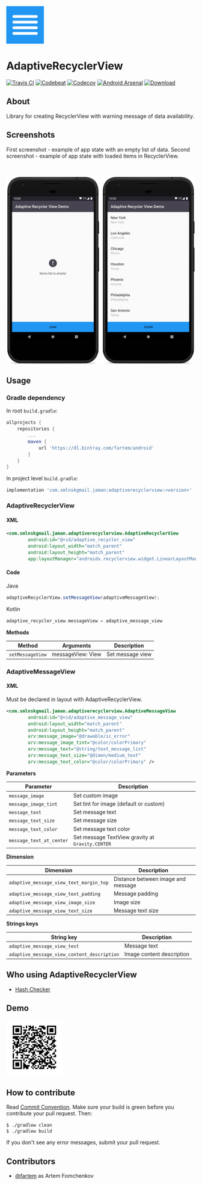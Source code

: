 <img src="media/logo/ic_app.png" height="100px" />

# AdaptiveRecyclerView

[![Travis CI](https://travis-ci.org/fartem/adaptive-recycler-view.svg?branch=master)](https://travis-ci.org/fartem/adaptive-recycler-view)
[![Codebeat](https://codebeat.co/badges/820d5883-5346-41c1-a827-594d470ab38a)](https://codebeat.co/projects/github-com-fartem-adaptive-recycler-view-master)
[![Codecov](https://codecov.io/gh/fartem/adaptive-recycler-view/branch/master/graph/badge.svg)](https://codecov.io/gh/fartem/adaptive-recycler-view)
[![Android Arsenal](https://img.shields.io/badge/Android%20Arsenal-AdaptiveRecyclerView-brightgreen.svg?style=flat)](https://android-arsenal.com/details/1/8036)
[![Download](https://api.bintray.com/packages/fartem/android/com.smlnskgmail.jaman.adaptiverecyclerview/images/download.svg?version=1.1.0)](https://bintray.com/fartem/android/com.smlnskgmail.jaman.adaptiverecyclerview/1.0.0/link)

## About

Library for creating RecyclerView with warning message of data availability.

## Screenshots

First screenshot - example of app state with an empty list of data.
Second screenshot - example of app state with loaded items in RecyclerView.

<br/>
<p align="center">
  <img src="media/screenshots/screenshot_01.png" width="250" />
  <img src="media/screenshots/screenshot_02.png" width="250" />
</p>

## Usage

### Gradle dependency

In root `build.gradle`:

```gradle
allprojects {
    repositories {
        ...
        maven {
            url 'https://dl.bintray.com/fartem/android'
        }
    }
}
```

In project level `build.gradle`:

```gradle
implementation 'com.smlnskgmail.jaman:adaptiverecyclerview:<version>'
```

### AdaptiveRecyclerView

#### XML

```xml
<com.smlnskgmail.jaman.adaptiverecyclerview.AdaptiveRecyclerView
        android:id="@+id/adaptive_recycler_view"
        android:layout_width="match_parent"
        android:layout_height="match_parent"
        app:layoutManager="androidx.recyclerview.widget.LinearLayoutManager" />
```

#### Code

Java
```java
adaptiveRecyclerView.setMessageView(adaptiveMessageView);
```

Kotlin
```kotlin
adaptive_recycler_view.messageView = adaptive_message_view
```

__Methods__

| Method | Arguments | Description |
| --- | --- | --- |
| `setMessageView` | messageView: View | Set message view |

### AdaptiveMessageView

#### XML

Must be declared in layout with AdaptiveRecyclerView.

```xml
<com.smlnskgmail.jaman.adaptiverecyclerview.AdaptiveMessageView
        android:id="@+id/adaptive_message_view"
        android:layout_width="match_parent"
        android:layout_height="match_parent"
        arv:message_image="@drawable/ic_error"
        arv:message_image_tint="@color/colorPrimary"
        arv:message_text="@string/text_message_list"
        arv:message_text_size="@dimen/medium_text"
        arv:message_text_color="@color/colorPrimary" />
```

__Parameters__

| Parameter | Description |
| --- | --- |
| `message_image` | Set custom image |
| `message_image_tint` | Set tint for image (default or custom) |
| `message_text` | Set message text |
| `message_text_size` | Set message size |
| `message_text_color` | Set message text color |
| `message_text_at_center` | Set message TextView gravity at `Gravity.CENTER` |

__Dimension__

| Dimension | Description |
| --- | --- |
| `adaptive_message_view_text_margin_top` | Distance between image and message |
| `adaptive_message_view_text_padding` | Message padding |
| `adaptive_message_view_image_size` | Image size |
| `adaptive_message_view_text_size` | Message text size |

__Strings keys__

| String key | Description |
| --- | --- |
| `adaptive_message_view_text` | Message text |
| `adaptive_message_view_content_description` | Image content description |

## Who using AdaptiveRecyclerView

* [Hash Checker](https://github.com/fartem/hash-checker)

## Demo

<img src="media/qrcodes/github_download.png" height="150px" />

## How to contribute

Read [Commit Convention](https://github.com/fartem/repository-rules/blob/master/commit-convention/COMMIT_CONVENTION.md). Make sure your build is green before you contribute your pull request. Then:

```shell
$ ./gradlew clean
$ ./gradlew build
```

If you don't see any error messages, submit your pull request.

## Contributors

* [@fartem](https://github.com/fartem) as Artem Fomchenkov
